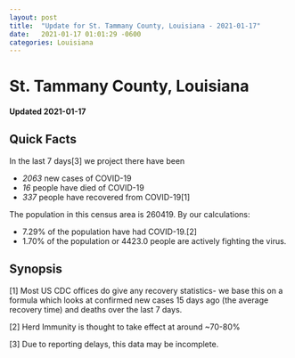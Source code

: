 ```yaml
---
layout: post
title:  "Update for St. Tammany County, Louisiana - 2021-01-17"
date:   2021-01-17 01:01:29 -0600
categories: Louisiana
---
```


# St. Tammany County, Louisiana
#### Updated 2021-01-17

## Quick Facts

In the last 7 days[3] we project there have been
- *2063* new cases of COVID-19
- *16* people have died of COVID-19
- *337* people have recovered from COVID-19[1]

The population in this census area is 260419. By our calculations:
- 7.29% of the population have had COVID-19.[2]
- 1.70% of the population or 4423.0 people are actively fighting the virus.

## Synopsis




[1] Most US CDC offices do give any recovery statistics- we base this on a formula which looks at confirmed new cases
15 days ago (the average recovery time) and deaths over the last 7 days.

[2] Herd Immunity is thought to take effect at around ~70-80%

[3] Due to reporting delays, this data may be incomplete.
 
    